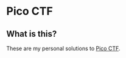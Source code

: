 # Pico CTF
## What is this?
These are my personal solutions to [Pico CTF](https://play.picoctf.org/).
